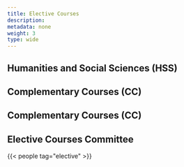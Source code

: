 ```yaml
---
title: Elective Courses
description:
metadata: none
weight: 3
type: wide
---
```


## Humanities and Social Sciences (HSS)

## Complementary Courses (CC)

## Complementary Courses (CC)


## Elective Courses Committee

{{< people tag="elective" >}}
